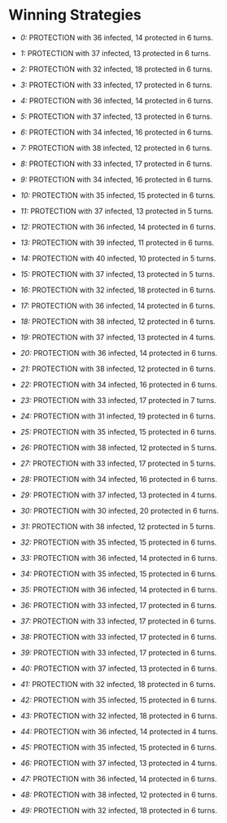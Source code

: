 # Winning Strategies

* _0:_ PROTECTION with 36 infected, 14 protected in 6 turns.


* _1:_ PROTECTION with 37 infected, 13 protected in 6 turns.


* _2:_ PROTECTION with 32 infected, 18 protected in 6 turns.


* _3:_ PROTECTION with 33 infected, 17 protected in 6 turns.


* _4:_ PROTECTION with 36 infected, 14 protected in 6 turns.


* _5:_ PROTECTION with 37 infected, 13 protected in 6 turns.


* _6:_ PROTECTION with 34 infected, 16 protected in 6 turns.


* _7:_ PROTECTION with 38 infected, 12 protected in 6 turns.


* _8:_ PROTECTION with 33 infected, 17 protected in 6 turns.


* _9:_ PROTECTION with 34 infected, 16 protected in 6 turns.


* _10:_ PROTECTION with 35 infected, 15 protected in 6 turns.


* _11:_ PROTECTION with 37 infected, 13 protected in 5 turns.


* _12:_ PROTECTION with 36 infected, 14 protected in 6 turns.


* _13:_ PROTECTION with 39 infected, 11 protected in 6 turns.


* _14:_ PROTECTION with 40 infected, 10 protected in 5 turns.


* _15:_ PROTECTION with 37 infected, 13 protected in 5 turns.


* _16:_ PROTECTION with 32 infected, 18 protected in 6 turns.


* _17:_ PROTECTION with 36 infected, 14 protected in 6 turns.


* _18:_ PROTECTION with 38 infected, 12 protected in 6 turns.


* _19:_ PROTECTION with 37 infected, 13 protected in 4 turns.


* _20:_ PROTECTION with 36 infected, 14 protected in 6 turns.


* _21:_ PROTECTION with 38 infected, 12 protected in 6 turns.


* _22:_ PROTECTION with 34 infected, 16 protected in 6 turns.


* _23:_ PROTECTION with 33 infected, 17 protected in 7 turns.


* _24:_ PROTECTION with 31 infected, 19 protected in 6 turns.


* _25:_ PROTECTION with 35 infected, 15 protected in 6 turns.


* _26:_ PROTECTION with 38 infected, 12 protected in 5 turns.


* _27:_ PROTECTION with 33 infected, 17 protected in 5 turns.


* _28:_ PROTECTION with 34 infected, 16 protected in 6 turns.


* _29:_ PROTECTION with 37 infected, 13 protected in 4 turns.


* _30:_ PROTECTION with 30 infected, 20 protected in 6 turns.


* _31:_ PROTECTION with 38 infected, 12 protected in 5 turns.


* _32:_ PROTECTION with 35 infected, 15 protected in 6 turns.


* _33:_ PROTECTION with 36 infected, 14 protected in 6 turns.


* _34:_ PROTECTION with 35 infected, 15 protected in 6 turns.


* _35:_ PROTECTION with 36 infected, 14 protected in 6 turns.


* _36:_ PROTECTION with 33 infected, 17 protected in 6 turns.


* _37:_ PROTECTION with 33 infected, 17 protected in 6 turns.


* _38:_ PROTECTION with 33 infected, 17 protected in 6 turns.


* _39:_ PROTECTION with 33 infected, 17 protected in 6 turns.


* _40:_ PROTECTION with 37 infected, 13 protected in 6 turns.


* _41:_ PROTECTION with 32 infected, 18 protected in 6 turns.


* _42:_ PROTECTION with 35 infected, 15 protected in 6 turns.


* _43:_ PROTECTION with 32 infected, 18 protected in 6 turns.


* _44:_ PROTECTION with 36 infected, 14 protected in 4 turns.


* _45:_ PROTECTION with 35 infected, 15 protected in 6 turns.


* _46:_ PROTECTION with 37 infected, 13 protected in 4 turns.


* _47:_ PROTECTION with 36 infected, 14 protected in 6 turns.


* _48:_ PROTECTION with 38 infected, 12 protected in 6 turns.


* _49:_ PROTECTION with 32 infected, 18 protected in 6 turns.


